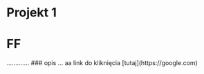 # Projekt 1

<h1 style="color💳;">FF</h1>
.............
### opis ... aa
link do kliknięcia [tutaj](https://google.com)
